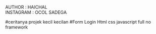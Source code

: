AUTHOR : HAICHAL <br>
INSTAGRAM : OCOL SADEGA 

#ceritanya projek kecil kecilan 
#Form Login Html css javascript full no framework
